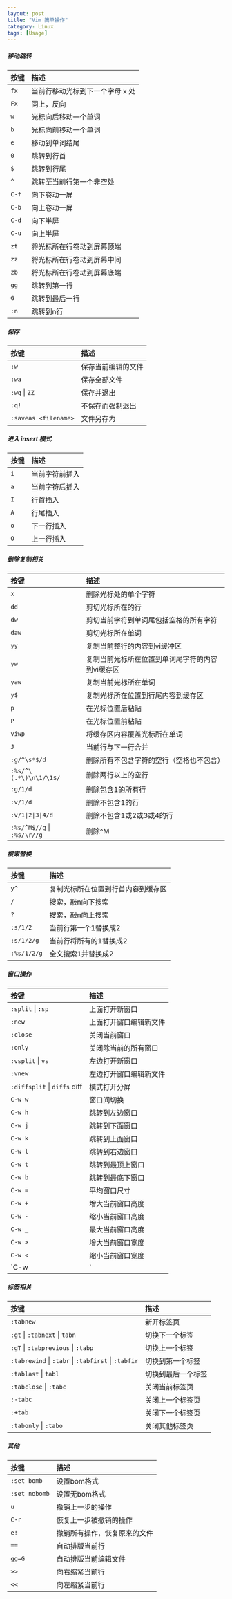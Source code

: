 ```yaml
---
layout: post
title: "Vim 简单操作"
category: Linux
tags: [Usage]
---
```


##### 移动跳转

|按键|描述
|:---|:---
|`fx`|当前行移动光标到下一个字母 x 处
|`Fx`|同上，反向
|`w`|光标向后移动一个单词
|`b`|光标向前移动一个单词
|`e`|移动到单词结尾
|`0`|跳转到行首
|`$`|跳转到行尾
|`^`|跳转至当前行第一个非空处
|`C-f`|向下卷动一屏
|`C-b`|向上卷动一屏
|`C-d`|向下半屏
|`C-u`|向上半屏
|`zt`|将光标所在行卷动到屏幕顶端
|`zz`|将光标所在行卷动到屏幕中间
|`zb`|将光标所在行卷动到屏幕底端
|`gg`|跳转到第一行
|`G`|跳转到最后一行
|`:n`|跳转到n行

##### 保存

|按键|描述
|:---|:---
|`:w`|保存当前编辑的文件
|`:wa`|保存全部文件
|`:wq` \| `ZZ`|保存并退出
|`:q!`|不保存而强制退出
|`:saveas <filename>`|文件另存为

##### 进入 insert 模式

|按键|描述
|:---|:---
|`i`|当前字符前插入
|`a`|当前字符后插入
|`I`|行首插入
|`A`|行尾插入
|`o`|下一行插入
|`O`|上一行插入

<!-- more -->

##### 删除复制相关

|按键|描述
|:---|:---
|`x`|删除光标处的单个字符
|`dd`|剪切光标所在的行
|`dw`|剪切当前字符到单词尾包括空格的所有字符
|`daw`|剪切光标所在单词
|`yy`|复制当前整行的内容到vi缓冲区
|`yw`|复制当前光标所在位置到单词尾字符的内容到vi缓存区
|`yaw`|复制当前光标所在单词
|`y$`|复制光标所在位置到行尾内容到缓存区
|`p`|在光标位置后粘贴
|`P`|在光标位置前粘贴
|`viwp`|将缓存区内容覆盖光标所在单词
|`J`|当前行与下一行合并
|`:g/^\s*$/d`|删除所有不包含字符的空行（空格也不包含）
|`:%s/^\(.*\)\n\1/\1$/`|删除两行以上的空行
|`:g/1/d`|删除包含1的所有行
|`:v/1/d`|删除不包含1的行
|`:v/1\|2\|3\|4/d`|删除不包含1或2或3或4的行
|`:%s/^M$//g` \| `:%s/\r//g`|删除^M

##### 搜索替换

|按键|描述
|:---|:---
|`y^`|复制光标所在位置到行首内容到缓存区
|`/`|搜索，敲n向下搜索
|`?`|搜索，敲n向上搜索
|`:s/1/2`|当前行第一个1替换成2
|`:s/1/2/g`|当前行将所有的1替换成2
|`:%s/1/2/g`|全文搜索1并替换成2

##### 窗口操作

|按键|描述
|:---|:---
|`:split` \| `:sp`|上面打开新窗口
|`:new`|上面打开窗口编辑新文件
|`:close`|关闭当前窗口
|`:only`|关闭除当前的所有窗口
|`:vsplit` \| `vs`|左边打开新窗口
|`:vnew`|左边打开窗口编辑新文件
|`:diffsplit` \| `diffs` diff|模式打开分屏
|`C-w w`|窗口间切换
|`C-w h`|跳转到左边窗口
|`C-w j`|跳转到下面窗口
|`C-w k`|跳转到上面窗口
|`C-w l`|跳转到右边窗口
|`C-w t`|跳转到最顶上窗口
|`C-w b`|跳转到最底下窗口
|`C-w =`|平均窗口尺寸
|`C-w +`|增大当前窗口高度
|`C-w -`|缩小当前窗口高度
|`C-w _`|最大当前窗口高度
|`C-w >`|增大当前窗口宽度
|`C-w <`|缩小当前窗口宽度
|`C-w |`|最大当前窗口宽度

##### 标签相关

|按键|描述
|:---|:---
|`:tabnew`|新开标签页
|`:gt` \| `:tabnext` \| `tabn`|切换下一个标签
|`:gT` \| `:tabprevious` \| `:tabp`|切换上一个标签
|`:tabrewind` \| `:tabr` \| `:tabfirst` \| `:tabfir`|切换到第一个标签
|`:tablast` \| `tabl`|切换到最后一个标签
|`:tabclose` \| `:tabc`|关闭当前标签页
|`:-tabc`|关闭上一个标签页
|`:+tab`|关闭下一个标签页
|`:tabonly` \| `:tabo`|关闭其他标签页

##### 其他

|按键|描述
|:---|:---
|`:set bomb`|设置bom格式
|`:set nobomb`|设置无bom格式
|`u`|撤销上一步的操作
|`C-r`|恢复上一步被撤销的操作
|`e!`|撤销所有操作，恢复原来的文件
|`==`|自动排版当前行
|`gg=G`|自动排版当前编辑文件
|`>>`|向右缩紧当前行
|`<<`|向左缩紧当前行
